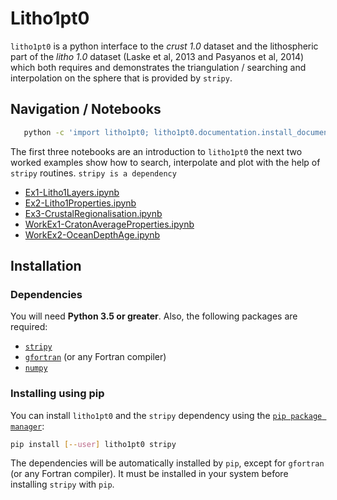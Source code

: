 # Litho1pt0


`litho1pt0` is a python interface to the _crust 1.0_ dataset and the lithospheric part of the _litho 1.0_ dataset (Laske et al, 2013 and Pasyanos et al, 2014) which both requires and demonstrates the triangulation / searching and interpolation on the sphere that is provided by `stripy`.


## Navigation / Notebooks



```bash
   python -c 'import litho1pt0; litho1pt0.documentation.install_documentation(path="Notebooks")'
```

The first three notebooks are an introduction to `litho1pt0` 
the next two worked examples show how to search, interpolate and plot with the help of `stripy` routines.
`stripy is a dependency`

  - [Ex1-Litho1Layers.ipynb](litho1pt0-src/litho1pt0/Notebooks/litho1pt0/Ex1-Litho1Layers.ipynb)
  - [Ex2-Litho1Properties.ipynb](litho1pt0-src/litho1pt0/Notebooks/litho1pt0/Ex2-Litho1Properties.ipynb)
  - [Ex3-CrustalRegionalisation.ipynb](litho1pt0-src/litho1pt0/Notebooks/litho1pt0/Ex3-CrustalRegionalisation.ipynb)
  - [WorkEx1-CratonAverageProperties.ipynb](litho1pt0-src/litho1pt0/Notebooks/litho1pt0/WorkEx1-CratonAverageProperties.ipynb)
  - [WorkEx2-OceanDepthAge.ipynb](litho1pt0-src/litho1pt0/Notebooks/litho1pt0/WorkEx2-OceanDepthAge.ipynb)


## Installation

### Dependencies

You will need **Python 3.5 or greater**.
Also, the following packages are required:

 - [`stripy`]()
 - [`gfortran`](https://www.fatiando.org/verde/latest/install.html) (or any Fortran compiler)
 - [`numpy`](http://numpy.org)

### Installing using pip

You can install `litho1pt0` and the `stripy` dependency using the
[`pip package manager`](https://pypi.org/project/pip/):

```bash
pip install [--user] litho1pt0 stripy
```

The dependencies will be automatically installed by `pip`, except for `gfortran`
(or any Fortran compiler). It must be installed in your system before installing
`stripy` with `pip`.



